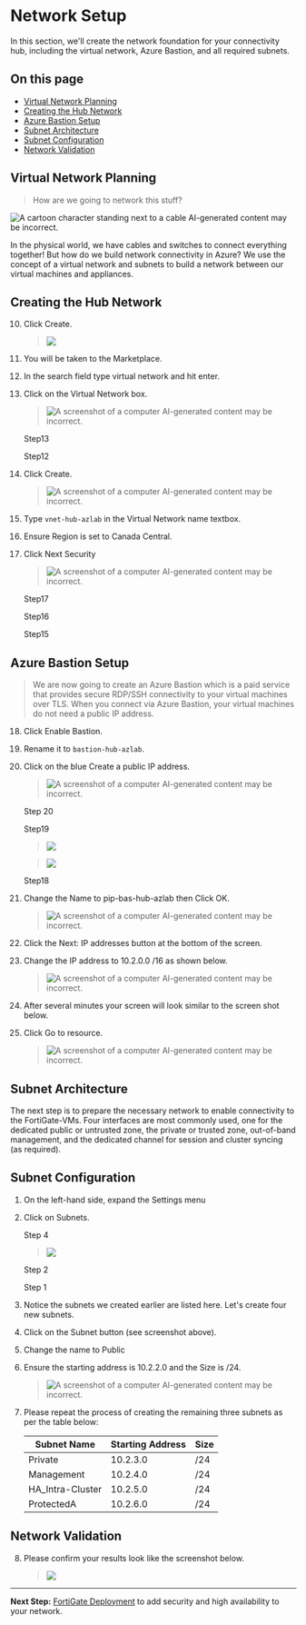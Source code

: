 # Network Setup

In this section, we'll create the network foundation for your connectivity hub, including the virtual network, Azure Bastion, and all required subnets.

## On this page
- [Virtual Network Planning](#virtual-network-planning)
- [Creating the Hub Network](#creating-the-hub-network)
- [Azure Bastion Setup](#azure-bastion-setup)
- [Subnet Architecture](#subnet-architecture)
- [Subnet Configuration](#subnet-configuration)
- [Network Validation](#network-validation)

## Virtual Network Planning

> How are we going to network this stuff?

![A cartoon character standing next to a cable AI-generated content may be incorrect.](images/image8.png)

In the physical world, we have cables and switches to connect everything together! But how do we build network connectivity in Azure? We use the concept of a virtual network and subnets to build a network between our virtual machines and appliances.

## Creating the Hub Network

10. Click Create.

    > ![](images/image7.png)

11. You will be taken to the Marketplace.

12. In the search field type virtual network and hit enter.

13. Click on the Virtual Network box.

    > ![A screenshot of a computer AI-generated content may be incorrect.](images/image9.png)

    Step13

    Step12

14. Click Create.

    > ![A screenshot of a computer AI-generated content may be incorrect.](images/image10.png)

15. Type `vnet-hub-azlab` in the Virtual Network name textbox.

16. Ensure Region is set to Canada Central.

17. Click Next Security

    > ![A screenshot of a computer AI-generated content may be incorrect.](images/image11.png)

    Step17

    Step16

    Step15

## Azure Bastion Setup

> We are now going to create an Azure Bastion which is a paid service that provides secure RDP/SSH connectivity to your virtual machines over TLS. When you connect via Azure Bastion, your virtual machines do not need a public IP address.

18. Click Enable Bastion.

19. Rename it to `bastion-hub-azlab`.

20. Click on the blue Create a public IP address.

    > ![A screenshot of a computer AI-generated content may be incorrect.](images/image13.png)

    Step 20

    Step19

    > ![](images/image12.emf)

    > ![](images/image12.emf)

    Step18

21. Change the Name to pip-bas-hub-azlab then Click OK.

    > ![A screenshot of a computer AI-generated content may be incorrect.](images/image14.png)

22. Click the Next: IP addresses button at the bottom of the screen.

23. Change the IP address to 10.2.0.0 /16 as shown below.

    > ![A screenshot of a computer AI-generated content may be incorrect.](images/image15.png)

24. After several minutes your screen will look similar to the screen shot below.

25. Click Go to resource.

    > ![A screenshot of a computer AI-generated content may be incorrect.](images/image16.png)

## Subnet Architecture

The next step is to prepare the necessary network to enable connectivity to the FortiGate-VMs. Four interfaces are most commonly used, one for the dedicated public or untrusted zone, the private or trusted zone, out-of-band management, and the dedicated channel for session and cluster syncing (as required).

## Subnet Configuration

1.  On the left-hand side, expand the Settings menu

2.  Click on Subnets.

    Step 4

    > ![](images/image17.png)

    Step 2

    Step 1

3.  Notice the subnets we created earlier are listed here. Let's create four new subnets.

4.  Click on the Subnet button (see screenshot above).

5.  Change the name to Public

6.  Ensure the starting address is 10.2.2.0 and the Size is /24.

    > ![A screenshot of a computer AI-generated content may be incorrect.](images/image18.png)

7.  Please repeat the process of creating the remaining three subnets as per the table below:

    | Subnet Name | Starting Address | Size |
    |-------------|------------------|------|
    | Private | 10.2.3.0 | /24 |
    | Management | 10.2.4.0 | /24 |
    | HA_Intra-Cluster | 10.2.5.0 | /24 |
    | ProtectedA | 10.2.6.0 | /24 |

## Network Validation

8.  Please confirm your results look like the screenshot below.

    > ![](images/image19.png)

---

**Next Step:** [FortiGate Deployment](03-fortigate-ha.md) to add security and high availability to your network.
